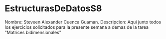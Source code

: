 # EstructurasDeDatosS8
Nombre: Steveen Alexander Cuenca Guaman.
Descripcion: Aqui junto todos los ejercicios solicitados para la presente semana a demas de la tarea "Matrices bidimensionales"
